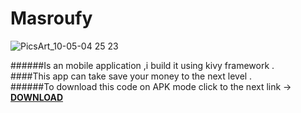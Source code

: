 # Masroufy

![PicsArt_10-05-04 25 23](https://user-images.githubusercontent.com/66921371/194722877-b31a9ade-2f0e-4af9-a339-82dc629c42ad.jpg)

######Is an mobile application ,i build it using kivy framework .<br>
####This app can take save your money to the next level .<br>
######To download this code on APK mode click to the next link -> [**DOWNLOAD**](https://mega.nz/file/veRQwSAL#Xa3bApVehnhr5ZLU5IeoSc3YQAaCegRuo0TzFtB2YWQ)
